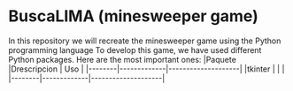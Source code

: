 # BuscaLIMA (minesweeper game)
In this repository we will recreate the minesweeper game using the Python programming language To develop this game, we have used different Python packages. 
Here are the most important ones: 
|Paquete |Drescripcion | Uso                |
|--------|-------------|--------------------|
|tkinter |             |                    |
|--------|-------------|--------------------|
